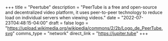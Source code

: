 +++
title = "Peertube"
description = "PeerTube is a free and open-source and decentralized video platform, it uses peer-to-peer technology to reduce load on individual servers when viewing videos."
date = "2022-07-23T04:48:15-04:00"
draft = false
logo = "https://upload.wikimedia.org/wikipedia/commons/2/2b/Logo_de_PeerTube.svg"
comms_type = "network"
direct_link = "https://jupiter.tube"
+++
